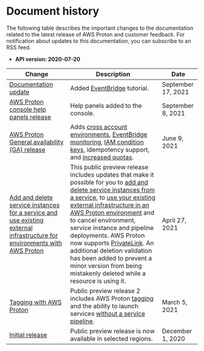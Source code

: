 # Document history<a name="doc-history"></a>

The following table describes the important changes to the documentation related to the latest release of AWS Proton and customer feedback\. For notification about updates to this documentation, you can subscribe to an RSS feed\.
+ **API version: 2020\-07\-20**

| Change | Description | Date | 
| --- |--- |--- |
| [Documentation update](#doc-history) | Added [EventBridge](event-tutorial-sns.html) tutorial\. | September 17, 2021 | 
| [AWS Proton console help panels release](#doc-history) | Help panels added to the console\. | September 8, 2021 | 
| [AWS Proton General availability \(GA\) release](#doc-history) | Adds [cross account environments](../adminguide/ag-env-account-connections.html), [EventBridge monitoring](monitoring.html), [IAM condition keys](security_iam_service-with-iam.html), idempotency support, and [increased quotas](ag-limits.html)\. | June 9, 2021 | 
| [Add and delete service instances for a service and use existing external infrastructure for environments with AWS Proton](#doc-history) | This public preview release includes updates that make it possible for you to [add and delete service instances from a service](ug-svc-update.html), to [use your existing external infrastructure in an AWS Proton environment](../adminguide/template-create.html) and to cancel environment, service instance and pipeline deployments\. AWS Proton now supports [PrivateLink](infrastructure-security.html)\. An additional deletion validation has been added to prevent a minor version from being mistakenly deleted while a resource is using it\. | April 27, 2021 | 
| [Tagging with AWS Proton](#doc-history) | Public preview release 2 includes AWS Proton [tagging](resources.html) and the ability to launch services [without a service pipeline](ug-svc-create.html)\. | March 5, 2021 | 
| [Initial release](#doc-history) | Public preview release is now available in selected regions\. | December 1, 2020 | 